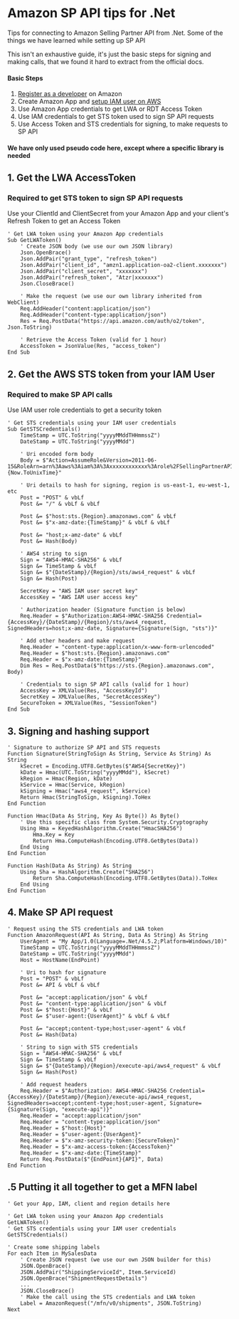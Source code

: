 # Amazon SP API tips for .Net
Tips for connecting to Amazon Selling Partner API from .Net. Some of the things we have learned while setting up SP API

This isn't an exhaustive guide, it's just the basic steps for signing and making calls, that we found it hard to extract from the official docs.

#### Basic Steps
1. [Register as a developer](https://developer-docs.amazon.com/sp-api/docs/registering-as-a-developer) on Amazon
2. Create Amazon App and [setup IAM user on AWS](https://developer-docs.amazon.com/sp-api/docs/creating-and-configuring-iam-policies-and-entities)
3. Use Amazon App credentials to get LWA or RDT Access Token
4. Use IAM credentials to get STS token used to sign SP API requests 
5. Use Access Token and STS credentials for signing, to make requests to SP API 

#### We have only used pseudo code here, except where a specific library is needed

## 1. Get the LWA AccessToken
### Required to get STS token to sign SP API requests

Use your ClientId and ClientSecret from your Amazon App and your client's Refresh Token to get an Access Token
```
' Get LWA token using your Amazon App credentials
Sub GetLWAToken()
	' Create JSON body (we use our own JSON library)
	Json.OpenBrace()
	Json.AddPair("grant_type", "refresh_token")
	Json.AddPair("client_id", "amzn1.application-oa2-client.xxxxxxx")
	Json.AddPair("client_secret", "xxxxxxx")
	Json.AddPair("refresh_token", "Atzr|xxxxxxx")
	Json.CloseBrace()

	' Make the request (we use our own library inherited from WebClient)
	Req.AddHeader("content:application/json")
	Req.AddHeader("content-type:application/json")
	Res = Req.PostData("https://api.amazon.com/auth/o2/token", Json.ToString)

	' Retrieve the Access Token (valid for 1 hour)
	AccessToken = JsonValue(Res, "access_token")
End Sub
```
## 2. Get the AWS STS token from your IAM User
### Required to make SP API calls
Use IAM user role credentials to get a security token
```
' Get STS credentials using your IAM user credentials
Sub GetSTSCredentials()
	TimeStamp = UTC.ToString("yyyyMMddTHHmmssZ")
	DateStamp = UTC.ToString("yyyyMMdd")

	' Uri encoded form body
	Body = $"Action=AssumeRole&Version=2011-06-15&RoleArn=arn%3Aaws%3Aiam%3A%3Axxxxxxxxxxxx%3Arole%2FSellingPartnerAPIRole&RoleSessionName={Now.ToUnixTime}"

	' Uri details to hash for signing, region is us-east-1, eu-west-1, etc
	Post = "POST" & vbLf
	Post &= "/" & vbLf & vbLf

	Post &= $"host:sts.{Region}.amazonaws.com" & vbLf
	Post &= $"x-amz-date:{TimeStamp}" & vbLf & vbLf

	Post &= "host;x-amz-date" & vbLf
	Post &= Hash(Body)

	' AWS4 string to sign
	Sign = "AWS4-HMAC-SHA256" & vbLf
	Sign &= TimeStamp & vbLf
	Sign &= $"{DateStamp}/{Region}/sts/aws4_request" & vbLf
	Sign &= Hash(Post)

	SecretKey = "AWS IAM user secret key"
	AccessKey = "AWS IAM user access key"

	' Authorization header (Signature function is below)
	Req.Header = $"Authorization:AWS4-HMAC-SHA256 Credential={AccessKey}/{DateStamp}/{Region}/sts/aws4_request, SignedHeaders=host;x-amz-date, Signature={Signature(Sign, "sts")}"

	' Add other headers and make request
	Req.Header = "content-type:application/x-www-form-urlencoded"
	Req.Header = $"host:sts.{Region}.amazonaws.com"
	Req.Header = $"x-amz-date:{TimeStamp}"
	Dim Res = Req.PostData($"https://sts.{Region}.amazonaws.com", Body)

	' Credentials to sign SP API calls (valid for 1 hour)
	AccessKey = XMLValue(Res, "AccessKeyId")
	SecretKey = XMLValue(Res, "SecretAccessKey")
	SecureToken = XMLValue(Res, "SessionToken")
End Sub
```
## 3. Signing and hashing support
```
' Signature to authorize SP API and STS requests
Function Signature(StringToSign As String, Service As String) As String
	kSecret = Encoding.UTF8.GetBytes($"AWS4{SecretKey}")
	kDate = Hmac(UTC.ToString("yyyyMMdd"), kSecret)
	kRegion = Hmac(Region, kDate)
	kService = Hmac(Service, kRegion)
	kSigning = Hmac("aws4_request", kService)
	Return Hmac(StringToSign, kSigning).ToHex
End Function

Function Hmac(Data As String, Key As Byte()) As Byte()
	' Use this specific class from System.Security.Cryptography
	Using Hma = KeyedHashAlgorithm.Create("HmacSHA256")
		Hma.Key = Key
		Return Hma.ComputeHash(Encoding.UTF8.GetBytes(Data))
	End Using
End Function

Function Hash(Data As String) As String
	Using Sha = HashAlgorithm.Create("SHA256")
		Return Sha.ComputeHash(Encoding.UTF8.GetBytes(Data)).ToHex
	End Using
End Function
```

## 4. Make SP API request
```
' Request using the STS credentials and LWA token
Function AmazonRequest(API As String, Data As String) As String
	UserAgent = "My App/1.0(Language=.Net/4.5.2;Platform=Windows/10)"
	TimeStamp = UTC.ToString("yyyyMMddTHHmmssZ")
	DateStamp = UTC.ToString("yyyyMMdd")
	Host = HostName(EndPoint)

	' Uri to hash for signature
	Post = "POST" & vbLf
	Post &= API & vbLf & vbLf
	
	Post &= "accept:application/json" & vbLf
	Post &= "content-type:application/json" & vbLf
	Post &= $"host:{Host}" & vbLf
	Post &= $"user-agent:{UserAgent}" & vbLf & vbLf
	
	Post &= "accept;content-type;host;user-agent" & vbLf
	Post &= Hash(Data)
	
	' String to sign with STS credentials
	Sign = "AWS4-HMAC-SHA256" & vbLf
	Sign &= TimeStamp & vbLf
	Sign &= $"{DateStamp}/{Region}/execute-api/aws4_request" & vbLf
	Sign &= Hash(Post)

	' Add request headers
	Req.Header = $"Authorization: AWS4-HMAC-SHA256 Credential={AccessKey}/{DateStamp}/{Region}/execute-api/aws4_request, SignedHeaders=accept;content-type;host;user-agent, Signature={Signature(Sign, "execute-api")}"
	Req.Header = "accept:application/json"
	Req.Header = "content-type:application/json"
	Req.Header = $"host:{Host}"
	Req.Header = $"user-agent:{UserAgent}"
	Req.Header = $"x-amz-security-token:{SecureToken}"
	Req.Header = $"x-amz-access-token:{AccessToken}"
	Req.Header = $"x-amz-date:{TimeStamp}"
	Return Req.PostData($"{EndPoint}{API}", Data)
End Function
```

## .5 Putting it all together to get a MFN label
```
' Get your App, IAM, client and region details here

' Get LWA token using your Amazon App credentials
GetLWAToken()
' Get STS credentials using your IAM user credentials
GetSTSCredentials()

' Create some shipping labels
For each Item in MySalesData
	' Create JSON request (we use our own JSON builder for this)
	JSON.OpenBrace()
	JSON.AddPair("ShippingServiceId", Item.ServiceId)
	JSON.OpenBrace("ShipmentRequestDetails")
	...
	JSON.CloseBrace()
	' Make the call using the STS credentials and LWA token
	Label = AmazonRequest("/mfn/v0/shipments", JSON.ToString)
Next
```
